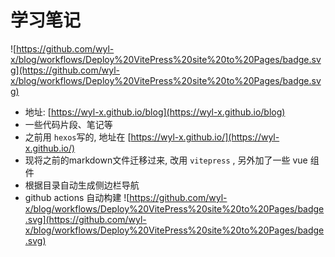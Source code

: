 # 学习笔记

![https://github.com/wyl-x/blog/workflows/Deploy%20VitePress%20site%20to%20Pages/badge.svg](https://github.com/wyl-x/blog/workflows/Deploy%20VitePress%20site%20to%20Pages/badge.svg)

- 地址: [https://wyl-x.github.io/blog](https://wyl-x.github.io/blog)
- 一些代码片段、笔记等
- 之前用 `hexos`写的, 地址在 [https://wyl-x.github.io/](https://wyl-x.github.io/)
- 现将之前的markdown文件迁移过来, 改用 `vitepress` , 另外加了一些 vue 组件
- 根据目录自动生成侧边栏导航
- github actions
  自动构建 ![https://github.com/wyl-x/blog/workflows/Deploy%20VitePress%20site%20to%20Pages/badge.svg](https://github.com/wyl-x/blog/workflows/Deploy%20VitePress%20site%20to%20Pages/badge.svg)

